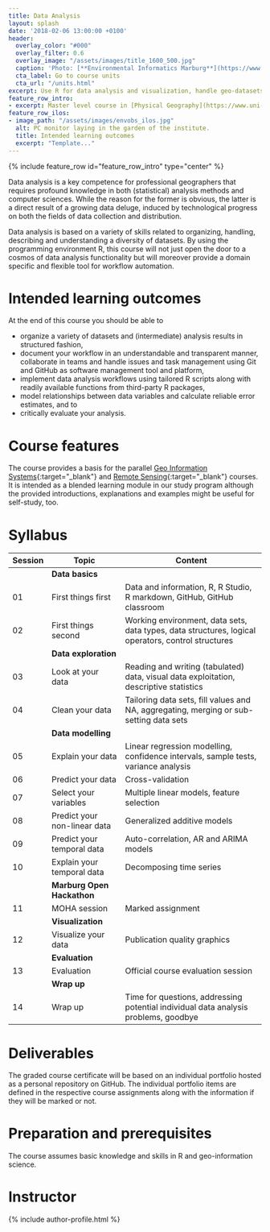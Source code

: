 ```yaml
---
title: Data Analysis
layout: splash
date: '2018-02-06 13:00:00 +0100'
header:
  overlay_color: "#000"
  overlay_filter: 0.6
  overlay_image: "/assets/images/title_1600_500.jpg"
  caption: 'Photo: [**Environmental Informatics Marburg**](https://www.flickr.com/environmentalinformatics-marburg/)'
  cta_label: Go to course units
  cta_url: "/units.html"
excerpt: Use R for data analysis and visualization, handle geo-datasets, train models and estimate errors, and use GitHub for comprehensive documentation and task management.
feature_row_intro:
- excerpt: Master level course in [Physical Geography](https://www.uni-marburg.de/de/fb19/studium/studiengaenge/m-sc-physische-geographie/herzlich-willkommen-beim-master-physische-geographie){:target="_blank"} at Marburg University
feature_row_ilos:
- image_path: "/assets/images/envobs_ilos.jpg"
  alt: PC monitor laying in the garden of the institute.
  title: Intended learning outcomes
  excerpt: "Template..."
---
```


{% include feature_row id="feature_row_intro" type="center" %}

Data analysis is a key competence for professional geographers that requires profound knowledge in both (statistical) analysis methods and computer sciences. While the reason for the former is obvious, the latter is a direct result of a growing data deluge, induced by technological progress on both the fields of data collection and distribution. 

Data analysis is based on a variety of skills related to organizing, handling, describing and understanding a diversity of datasets. 
By using the programming environment R, this course will not just open the door to a cosmos of data analysis functionality but will moreover provide a domain specific and flexible tool for workflow automation.

# Intended learning outcomes
At the end of this course you should be able to
  
* organize a variety of datasets and (intermediate) analysis results in structured fashion,
* document your workflow in an understandable and transparent manner, collaborate in teams and handle issues and task management using Git and GitHub as software management tool and platform,
* implement data analysis workflows using tailored R scripts along with readily available functions from third-party R packages,
* model relationships between data variables and calculate reliable error estimates, and to
* critically evaluate your analysis.

# Course features

The course provides a basis for the parallel [Geo Information Systems](https://ilias.uni-marburg.de/data/UNIMR/lm_data/lm_2092236/index.html){:target="_blank"} and [Remote Sensing](https://ilias.uni-marburg.de/data/UNIMR/lm_data/lm_2285471/index.html){:target="_blank"} courses. It is intended as a blended learning module in our study program although the provided introductions, explanations and examples might be useful for self-study, too.



# Syllabus

| Session | Topic | Content |
|-------|--------|---------|
|| **Data basics** ||
| 01 | First things first           | Data and information, R, R Studio, R markdown, GitHub, GitHub classroom |
| 02 | First things second          | Working environment, data sets, data types, data structures, logical operators, control structures |
|| **Data exploration** ||
| 03 | Look at your data            | Reading and writing (tabulated) data, visual data exploitation, descriptive statistics |
| 04 | Clean your data              | Tailoring data sets, fill values and NA, aggregating, merging or sub-setting data sets |
|| **Data modelling** ||
| 05 | Explain your data            | Linear regression modelling, confidence intervals, sample tests, variance analysis |
| 06 | Predict your data            | Cross-validation |
| 07 | Select your variables        | Multiple linear models, feature selection |
| 08 | Predict your non-linear data | Generalized additive models |
| 09 | Predict your temporal data   | Auto-correlation, AR and ARIMA models |
| 10 | Explain your temporal data   | Decomposing time series |
|| **Marburg Open Hackathon** ||
| 11 | MOHA session                 | Marked assignment |
|| **Visualization** ||
| 12 | Visualize your data          | Publication quality graphics |
|| **Evaluation** ||
| 13 | Evaluation                   | Official course evaluation session |
|| **Wrap up** ||
| 14 | Wrap up                      | Time for questions, addressing potential individual data analysis problems, goodbye |


# Deliverables

The graded course certificate will be based on an individual portfolio hosted as a personal repository on GitHub. The individual portfolio items are defined in the respective course assignments along with the information if they will be marked or not.


# Preparation and prerequisites

The course assumes basic knowledge and skills in R and geo-information science.



# Instructor
{% include author-profile.html %}
